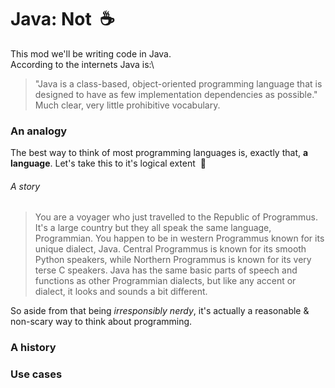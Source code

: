 # Java: Not &nbsp;:coffee:
This mod we'll be writing code in Java. \
According to the internets Java is:\
>"Java is a class-based, object-oriented programming language that is designed to have as few implementation dependencies as possible." \
Much clear, very little prohibitive vocabulary.

### An analogy
The best way to think of most programming languages is, exactly that, **a language**.
Let's take this to it's logical extent &nbsp;:rocket:

###### A story
> You are a voyager who just travelled to the Republic of Programmus.  It's a large country but they all speak the same language, Programmian. 
> You happen to be in western Programmus known for its unique dialect, Java. Central Programmus is known for its smooth Python speakers, while Northern
> Programmus is known for its very terse C speakers. Java has the same basic parts of speech and functions as other Programmian dialects, but 
> like any accent or dialect, it looks and sounds a bit different.

So aside from that being _irresponsibly nerdy_, it's actually a reasonable & non-scary way to think about programming. 


### A history

### Use cases


